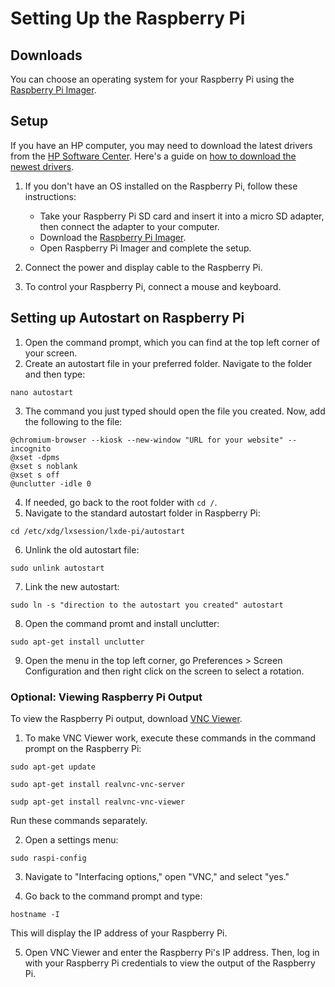 # Setting Up the Raspberry Pi

## Downloads

You can choose an operating system for your Raspberry Pi using the [Raspberry Pi Imager](https://www.raspberrypi.com/software/).

## Setup

If you have an HP computer, you may need to download the latest drivers from the [HP Software Center](https://support.hp.com/se-sv/drivers). Here's a guide on [how to download the newest drivers](https://www.youtube.com/watch?v=j5rt3xSIWik).

1. If you don't have an OS installed on the Raspberry Pi, follow these instructions:

   - Take your Raspberry Pi SD card and insert it into a micro SD adapter, then connect the adapter to your computer.
   - Download the [Raspberry Pi Imager](https://www.raspberrypi.com/software/).
   - Open Raspberry Pi Imager and complete the setup.

2. Connect the power and display cable to the Raspberry Pi.
3. To control your Raspberry Pi, connect a mouse and keyboard.

## Setting up Autostart on Raspberry Pi

1. Open the command prompt, which you can find at the top left corner of your screen.
2. Create an autostart file in your preferred folder. Navigate to the folder and then type:

```
nano autostart
```


3. The command you just typed should open the file you created. Now, add the following to the file:

```
@chromium-browser --kiosk --new-window "URL for your website" --incognito
@xset -dpms
@xset s noblank
@xset s off
@unclutter -idle 0

```

4. If needed, go back to the root folder with `cd /`.
5. Navigate to the standard autostart folder in Raspberry Pi:

```
cd /etc/xdg/lxsession/lxde-pi/autostart
```

6. Unlink the old autostart file:

```
sudo unlink autostart
```

7. Link the new autostart:

```
sudo ln -s "direction to the autostart you created" autostart
```
8. Open the command promt and install unclutter:
```
sudo apt-get install unclutter
```

9. Open the menu in the top left corner, go Preferences > Screen Configuration and then right click on the screen to select a rotation.

### Optional: Viewing Raspberry Pi Output

To view the Raspberry Pi output, download [VNC Viewer](https://www.realvnc.com/en/connect/download/viewer/).

1. To make VNC Viewer work, execute these commands in the command prompt on the Raspberry Pi:

```
sudo apt-get update
```
```
sudo apt-get install realvnc-vnc-server
```
```
sudp apt-get install realvnc-vnc-viewer
```

Run these commands separately.

2. Open a settings menu:

```
sudo raspi-config
```

3. Navigate to "Interfacing options," open "VNC," and select "yes."

4. Go back to the command prompt and type:

```
hostname -I
```

This will display the IP address of your Raspberry Pi.

5. Open VNC Viewer and enter the Raspberry Pi's IP address. Then, log in with your Raspberry Pi credentials to view the output of the Raspberry Pi.




